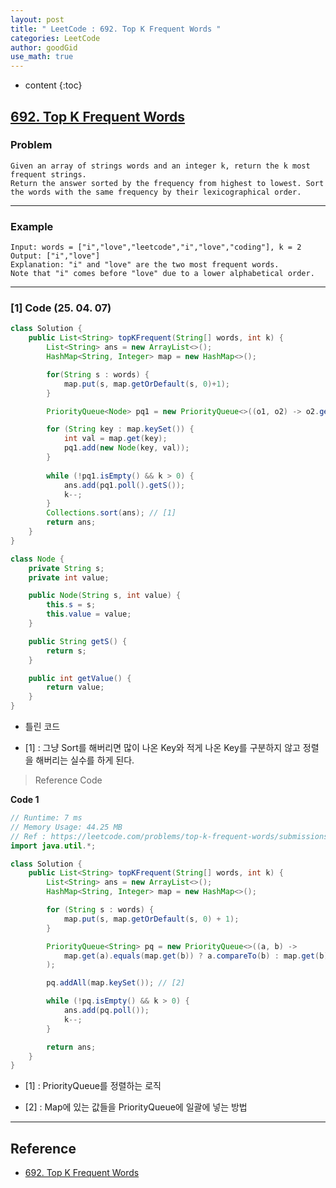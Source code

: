 ```yaml
---
layout: post
title: " LeetCode : 692. Top K Frequent Words "
categories: LeetCode
author: goodGid
use_math: true
---
```

* content
{:toc}

## [692. Top K Frequent Words](https://leetcode.com/problems/top-k-frequent-words/)

### Problem

```
Given an array of strings words and an integer k, return the k most frequent strings.
Return the answer sorted by the frequency from highest to lowest. Sort the words with the same frequency by their lexicographical order.
```


---

### Example

```
Input: words = ["i","love","leetcode","i","love","coding"], k = 2
Output: ["i","love"]
Explanation: "i" and "love" are the two most frequent words.
Note that "i" comes before "love" due to a lower alphabetical order.
```

---

### [1] Code (25. 04. 07)

``` java
class Solution {
    public List<String> topKFrequent(String[] words, int k) {
        List<String> ans = new ArrayList<>();
        HashMap<String, Integer> map = new HashMap<>();

        for(String s : words) {
            map.put(s, map.getOrDefault(s, 0)+1);
        }

        PriorityQueue<Node> pq1 = new PriorityQueue<>((o1, o2) -> o2.getValue() - o1.getValue());

        for (String key : map.keySet()) {
            int val = map.get(key);
            pq1.add(new Node(key, val));
        }
                
        while (!pq1.isEmpty() && k > 0) {
            ans.add(pq1.poll().getS());
            k--;
        }
        Collections.sort(ans); // [1]
        return ans;
    }
}

class Node {
    private String s;
    private int value;

    public Node(String s, int value) {
        this.s = s;
        this.value = value;
    }

    public String getS() {
        return s;
    }

    public int getValue() {
        return value;
    }
}
```

* 틀린 코드 

* [1] : 그냥 Sort를 해버리면 많이 나온 Key와 적게 나온 Key를 구분하지 않고 정렬을 해버리는 실수를 하게 된다.

> Reference Code

**Code 1**

``` java
// Runtime: 7 ms
// Memory Usage: 44.25 MB
// Ref : https://leetcode.com/problems/top-k-frequent-words/submissions/1598675032
import java.util.*;

class Solution {
    public List<String> topKFrequent(String[] words, int k) {
        List<String> ans = new ArrayList<>();
        HashMap<String, Integer> map = new HashMap<>();

        for (String s : words) {
            map.put(s, map.getOrDefault(s, 0) + 1);
        }

        PriorityQueue<String> pq = new PriorityQueue<>((a, b) -> 
            map.get(a).equals(map.get(b)) ? a.compareTo(b) : map.get(b) - map.get(a) // [1]
        );

        pq.addAll(map.keySet()); // [2]

        while (!pq.isEmpty() && k > 0) {
            ans.add(pq.poll());
            k--;
        }

        return ans;
    }
}
```

* [1] : PriorityQueue를 정렬하는 로직

* [2] : Map에 있는 값들을 PriorityQueue에 일괄에 넣는 방법

---

## Reference

* [692. Top K Frequent Words](https://leetcode.com/problems/top-k-frequent-words/)